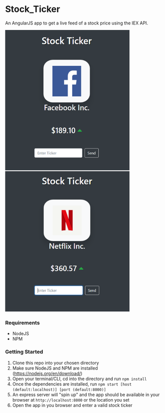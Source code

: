 # Stock_Ticker
An AngularJS app to get a live feed of a stock price using the IEX API.

<img src="https://github.com/teddy-owen/Stock_Ticker/blob/master/images/ticker1.PNG" alt="drawing" height="450px" width="400px"/> <img src="https://github.com/teddy-owen/Stock_Ticker/blob/master/images/ticker2.PNG" alt="drawing" height="450px" width="400px"/>

### Requirements
- NodeJS
- NPM

### Getting Started
1. Clone this repo into your chosen directory
1. Make sure NodeJS and NPM are installed (https://nodejs.org/en/download/) 
1. Open your terminal/CLI, cd into the directory and run `npm install`
1. Once the dependencies are installed, run `npm start [host (default:localhost)] [port (default:8000)]`
1. An express server will "spin up" and the app should be available in your browser at `http://localhost:8000` or the location you set 
1. Open the app in you browser and enter a valid stock ticker
